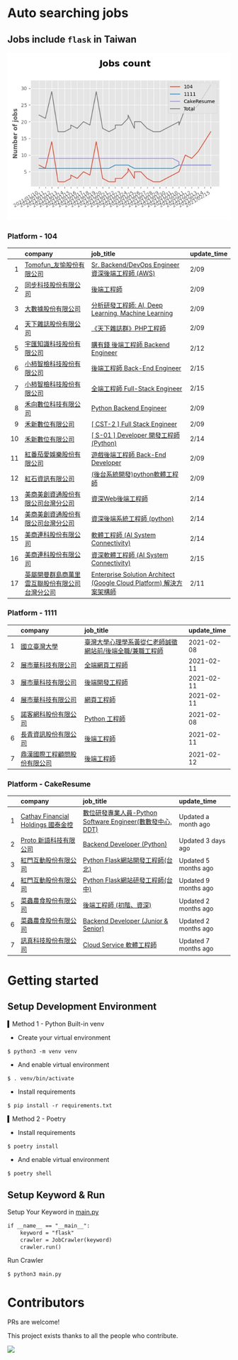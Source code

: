 # Auto searching jobs

## Jobs include `flask` in Taiwan 

 ![image](./doc/plot_img.jpg)


### Platform - 104


|    | company                                                                                     | job_title                                                                                                                | update_time   |
|---:|:--------------------------------------------------------------------------------------------|:-------------------------------------------------------------------------------------------------------------------------|:--------------|
|  1 | [Tomofun_友愉股份有限公司](https://www.104.com.tw/company/1a2x6bj1nc?jobsource=2018indexpoc)        | [Sr. Backend/DevOps Engineer 資深後端工程師 (AWS)](https://www.104.com.tw/job/4jwwz?jobsource=2018indexpoc)                     | 2/09          |
|  2 | [同步科技股份有限公司](https://www.104.com.tw/company/1a2x6ble88?jobsource=2018indexpoc)              | [後端工程師](https://www.104.com.tw/job/76q8x?jobsource=2018indexpoc)                                                         | 2/09          |
|  3 | [大數據股份有限公司](https://www.104.com.tw/company/1a2x6bjjhc?jobsource=2018indexpoc)               | [分析研發工程師: AI, Deep Learning, Machine Learning](https://www.104.com.tw/job/54ffa?jobsource=2018indexpoc)                  | 2/09          |
|  4 | [天下雜誌股份有限公司](https://www.104.com.tw/company/a4hvxa0?jobsource=2018indexpoc)                 | [《天下雜誌群》PHP工程師](https://www.104.com.tw/job/74gvy?jobsource=2018indexpoc)                                                 | 2/09          |
|  5 | [宇匯知識科技股份有限公司](https://www.104.com.tw/company/18rbx5fk?jobsource=2018indexpoc)              | [購有錢 後端工程師 Backend Engineer](https://www.104.com.tw/job/76g7h?jobsource=2018indexpoc)                                    | 2/12          |
|  6 | [小柿智檢科技股份有限公司](https://www.104.com.tw/company/1a2x6bl77l?jobsource=2018indexpoc)            | [後端工程師 Back-End Engineer](https://www.104.com.tw/job/71bmd?jobsource=2018indexpoc)                                       | 2/15          |
|  7 | [小柿智檢科技股份有限公司](https://www.104.com.tw/company/1a2x6bl77l?jobsource=2018indexpoc)            | [全端工程師 Full-Stack Engineer](https://www.104.com.tw/job/71bmz?jobsource=2018indexpoc)                                     | 2/15          |
|  8 | [禾向數位科技有限公司](https://www.104.com.tw/company/1a2x6bl8h8?jobsource=2018indexpoc)              | [Python Backend Engineer](https://www.104.com.tw/job/71i7c?jobsource=2018indexpoc)                                       | 2/09          |
|  9 | [禾新數位有限公司](https://www.104.com.tw/company/1a2x6bjs3i?jobsource=2018indexpoc)                | [[ CST-2 ] Full Stack Engineer](https://www.104.com.tw/job/76q8f?jobsource=2018indexpoc)                                 | 2/09          |
| 10 | [禾新數位有限公司](https://www.104.com.tw/company/1a2x6bjs3i?jobsource=2018indexpoc)                | [[ S-01 ] Developer 開發工程師 (Python)](https://www.104.com.tw/job/6rrkz?jobsource=2018indexpoc)                             | 2/14          |
| 11 | [紅番茄愛娛樂股份有限公司](https://www.104.com.tw/company/1a2x6bkx4r?jobsource=2018indexpoc)            | [遊戲後端工程師 Back-End Developer](https://www.104.com.tw/job/71ahq?jobsource=2018indexpoc)                                    | 2/09          |
| 12 | [紅石資訊有限公司](https://www.104.com.tw/company/1a2x6bl8xj?jobsource=2018indexpoc)                | [(後台系統開發)python軟體工程師](https://www.104.com.tw/job/7288s?jobsource=2018indexpoc)                                           | 2/09          |
| 13 | [美商美創資通股份有限公司台灣分公司](https://www.104.com.tw/company/1a2x6bjdsb?jobsource=2018indexpoc)       | [資深Web後端工程師](https://www.104.com.tw/job/6y6f0?jobsource=2018indexpoc)                                                    | 2/14          |
| 14 | [美商美創資通股份有限公司台灣分公司](https://www.104.com.tw/company/1a2x6bjdsb?jobsource=2018indexpoc)       | [資深後端系統工程師 (python)](https://www.104.com.tw/job/4mfzt?jobsource=2018indexpoc)                                            | 2/14          |
| 15 | [美商連科股份有限公司](https://www.104.com.tw/company/1a2x6bk74i?jobsource=2018indexpoc)              | [軟體工程師 (AI System Connectivity)](https://www.104.com.tw/job/6z5mp?jobsource=2018indexpoc)                                | 2/14          |
| 16 | [美商連科股份有限公司](https://www.104.com.tw/company/1a2x6bk74i?jobsource=2018indexpoc)              | [資深軟體工程師 (AI System Connectivity)](https://www.104.com.tw/job/6z5mg?jobsource=2018indexpoc)                              | 2/15          |
| 17 | [英屬開曼群島商萬里雲互聯股份有限公司台灣分公司](https://www.104.com.tw/company/1a2x6bk5cu?jobsource=2018indexpoc) | [Enterprise Solution Architect (Google Cloud Platform) 解決方案架構師](https://www.104.com.tw/job/6c62k?jobsource=2018indexpoc) | 2/11          |

### Platform - 1111


|    | company                                                  | job_title                                                              | update_time   |
|---:|:---------------------------------------------------------|:-----------------------------------------------------------------------|:--------------|
|  1 | [國立臺灣大學](https://www.1111.com.tw/corp/54510630/)         | [臺灣大學心理學系黃從仁老師誠徵網站前/後端全職/兼職工程師](https://www.1111.com.tw/job/92210744/) | 2021-02-08    |
|  2 | [展市華科技有限公司](https://www.1111.com.tw/corp/72520572/)      | [全端網頁工程師](https://www.1111.com.tw/job/91503317/)                       | 2021-02-11    |
|  3 | [展市華科技有限公司](https://www.1111.com.tw/corp/72520572/)      | [後端開發工程師](https://www.1111.com.tw/job/92133533/)                       | 2021-02-11    |
|  4 | [展市華科技有限公司](https://www.1111.com.tw/corp/72520572/)      | [網頁工程師](https://www.1111.com.tw/job/91605448/)                         | 2021-02-11    |
|  5 | [諾客網科股份有限公司](https://www.1111.com.tw/corp/73092077/)     | [Python 工程師](https://www.1111.com.tw/job/92163911/)                    | 2021-02-08    |
|  6 | [長青資訊股份有限公司](https://www.1111.com.tw/corp/71694811/)     | [後端工程師](https://www.1111.com.tw/job/85012186/)                         | 2021-02-11    |
|  7 | [鼎漢國際工程顧問股份有限公司](https://www.1111.com.tw/corp/51468466/) | [後端工程師](https://www.1111.com.tw/job/85884563/)                         | 2021-02-12    |

### Platform - CakeResume


|    | company                                                                               | job_title                                                                                                                           | update_time          |
|---:|:--------------------------------------------------------------------------------------|:------------------------------------------------------------------------------------------------------------------------------------|:---------------------|
|  1 | [Cathay Financial Holdings 國泰金控](https://www.cakeresume.com/companies/cathayholdings) | [數位研發專業人員-Python Software Engineer(數數發中心, DDT)](https://www.cakeresume.com/companies/cathayholdings/jobs/f5c69a)                    | Updated a month ago  |
|  2 | [Proto 新語科技有限公司](https://www.cakeresume.com/companies/proto-cx)                       | [Backend Developer (Python)](https://www.cakeresume.com/companies/proto-cx/jobs/backend-developer-python)                           | Updated 3 days ago   |
|  3 | [紅門互動股份有限公司](https://www.cakeresume.com/companies/eagleeye-5332f1)                    | [Python Flask網站開發工程師(台北)](https://www.cakeresume.com/companies/eagleeye-5332f1/jobs/python-flask-web-development-engineer-taipei)   | Updated 5 months ago |
|  4 | [紅門互動股份有限公司](https://www.cakeresume.com/companies/eagleeye-5332f1)                    | [Python Flask網站研發工程師(台中)](https://www.cakeresume.com/companies/eagleeye-5332f1/jobs/python-flask-website-r-amp-d-engineer-taichung) | Updated 9 months ago |
|  5 | [菜蟲農食股份有限公司](https://www.cakeresume.com/companies/tsaitung)                           | [後端工程師 (初階、資深)](https://www.cakeresume.com/companies/tsaitung/jobs/back-end-engineer-initial-senior)                                | Updated 2 months ago |
|  6 | [菜蟲農食股份有限公司](https://www.cakeresume.com/companies/tsaitung)                           | [Backend Developer (Junior & Senior)](https://www.cakeresume.com/companies/tsaitung/jobs/backend-developer-junior-senior)           | Updated 2 months ago |
|  7 | [訊真科技股份有限公司](https://www.cakeresume.com/companies/truetel)                            | [Cloud Service 軟體工程師](https://www.cakeresume.com/companies/truetel/jobs/cloud-service-software-engineer)                            | Updated 7 months ago |



# Getting started
## Setup Development Environment
▍Method 1 - Python Built-in venv

- Create your virtual environment
```
$ python3 -m venv venv
```
- And enable virtual environment
```
$ . venv/bin/activate
```
- Install requirements
```
$ pip install -r requirements.txt 
```

▍Method 2 - Poetry
- Install requirements
```
$ poetry install
```
- And enable virtual environment
```
$ poetry shell
```

## Setup Keyword & Run

Setup Your Keyword in [main.py](./main.py#L88)
```
if __name__ == "__main__":
    keyword = "flask"
    crawler = JobCrawler(keyword)
    crawler.run()
```

Run Crawler
```
$ python3 main.py
```

# Contributors
PRs are welcome!

This project exists thanks to all the people who contribute.

<a href="https://github.com/hsuanchi/auto-search-flask-job/graphs/contributors">
  <img src="https://contrib.rocks/image?repo=hsuanchi/auto-search-flask-job"/>
</a>
